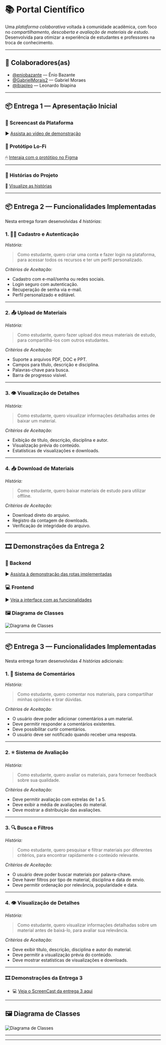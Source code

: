 # 📚 Portal Científico

Uma *plataforma colaborativa* voltada à comunidade acadêmica, com foco no *compartilhamento, descoberta e avaliação de materiais de estudo*. Desenvolvida para otimizar a experiência de estudantes e professores na troca de conhecimento.

---

## 👥 Colaboradores(as)

- [@eniobazante](https://github.com/eniobazante) — Ênio Bazante
- [@GabrielMorais2](https://github.com/GabrielMorais2) — Gabriel Moraes
- [@ibiapleo](https://github.com/ibiapleo) — Leonardo Ibiapina

---

## 📦 Entrega 1 — Apresentação Inicial

### 🎥 Screencast da Plataforma
▶ [Assista ao vídeo de demonstração](https://youtu.be/szpE2hgFouo)

### 🧪 Protótipo Lo-Fi
🖱 [Interaja com o protótipo no Figma](https://www.figma.com/proto/k5pap6pCHgXMyEZtbNGYUU/Prot%C3%B3tipo-Lo-fi---Portal-Cient%C3%ADfico?node-id=1-28&p=f&t=VVGT05M2aVdpzYf8-0&scaling=scale-down-width&content-scaling=fixed&page-id=0:1&starting-point-node-id=1:28)

---

### 📖 Histórias do Projeto  

📄 [Visualize as histórias](http://docs.google.com/document/d/12yvOpbLYaJm8TSEBK6XZBrvhA_86CeKoYhNGM50VVrs/edit?tab=t.0#heading=h.xis6al6vj4da)

---

## 📦 Entrega 2 — Funcionalidades Implementadas

Nesta entrega foram desenvolvidas *4 histórias*:

### 1. 🧑‍💻 Cadastro e Autenticação

*História:*
> Como estudante, quero criar uma conta e fazer login na plataforma, para acessar todos os recursos e ter um perfil personalizado.

*Critérios de Aceitação:*
- Cadastro com e-mail/senha ou redes sociais.
- Login seguro com autenticação.
- Recuperação de senha via e-mail.
- Perfil personalizado e editável.

---

### 2. 📤 Upload de Materiais

*História:*
> Como estudante, quero fazer upload dos meus materiais de estudo, para compartilhá-los com outros estudantes.

*Critérios de Aceitação:*
- Suporte a arquivos PDF, DOC e PPT.
- Campos para título, descrição e disciplina.
- Palavras-chave para busca.
- Barra de progresso visível.

---


### 3. 👁 Visualização de Detalhes

*História:*
> Como estudante, quero visualizar informações detalhadas antes de baixar um material.

*Critérios de Aceitação:*
- Exibição de título, descrição, disciplina e autor.
- Visualização prévia do conteúdo.
- Estatísticas de visualizações e downloads.

---

### 4. 📥 Download de Materiais

*História:*
> Como estudante, quero baixar materiais de estudo para utilizar offline.

*Critérios de Aceitação:*
- Download direto do arquivo.
- Registro da contagem de downloads.
- Verificação de integridade do arquivo.

---

## 🎞 Demonstrações da Entrega 2

### 🔧 Backend
▶ [Assista à demonstração das rotas implementadas](https://youtu.be/MvMISBdVQr0)

### 💻 Frontend
▶ [Veja a interface com as funcionalidades](https://youtu.be/TcPfzKTepy4)

### 🖼 Diagrama de Classes
![Diagrama de Classes](https://github.com/user-attachments/assets/f4ab8c06-0eb9-4b41-ab59-2ebdc1cc82f8)

---



## 📦 Entrega 3 — Funcionalidades Implementadas

Nesta entrega foram desenvolvidas *4 histórias* adicionais:

### 1. 💬 Sistema de Comentários

*História:*
> Como estudante, quero comentar nos materiais, para compartilhar minhas opiniões e tirar dúvidas.

*Critérios de Aceitação:*
- O usuário deve poder adicionar comentários a um material.
- Deve permitir responder a comentários existentes.
- Deve possibilitar curtir comentários.
- O usuário deve ser notificado quando receber uma resposta.

---

### 2. ⭐ Sistema de Avaliação

*História:*
> Como estudante, quero avaliar os materiais, para fornecer feedback sobre sua qualidade.

*Critérios de Aceitação:*
- Deve permitir avaliação com estrelas de 1 a 5.
- Deve exibir a média de avaliações do material.
- Deve mostrar a distribuição das avaliações.

---

### 3. 🔍 Busca e Filtros

*História:*
> Como estudante, quero pesquisar e filtrar materiais por diferentes critérios, para encontrar rapidamente o conteúdo relevante.

*Critérios de Aceitação:*
- O usuário deve poder buscar materiais por palavra-chave.
- Deve haver filtros por tipo de material, disciplina e data de envio.
- Deve permitir ordenação por relevância, popularidade e data.

---

### 4. 👁 Visualização de Detalhes

*História:*
> Como estudante, quero visualizar informações detalhadas sobre um material antes de baixá-lo, para avaliar sua relevância.

*Critérios de Aceitação:*
- Deve exibir título, descrição, disciplina e autor do material.
- Deve permitir a visualização prévia do conteúdo.
- Deve mostrar estatísticas de visualizações e downloads.

---


### 🎞 Demonstrações da Entrega 3

- 💻 [Veja o ScreenCast da entrega 3 aqui](https://youtu.be/uE2AScnn7zo)

---

## 🖼 Diagrama de Classes

![Diagrama de Classes](https://github.com/user-attachments/assets/f4ab8c06-0eb9-4b41-ab59-2ebdc1cc82f8)

---
---
